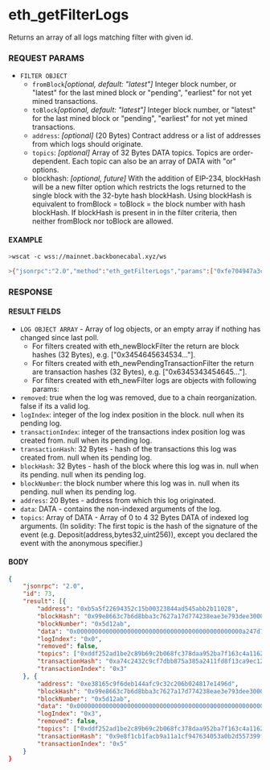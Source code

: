 # eth_getFilterLogs

Returns an array of all logs matching filter with given id.

### REQUEST PARAMS

- `FILTER OBJECT`
  - `fromBlock`_[optional, default: "latest"]_ Integer block number, or
    "latest" for the last mined block or "pending", "earliest" for not
    yet mined transactions.
  - `toBlock`_[optional, default: "latest"]_ Integer block number, or
    "latest" for the last mined block or "pending", "earliest" for not
    yet mined transactions.
  - `address`: _[optional]_ (20 Bytes) Contract address or a list of
    addresses from which logs should originate.
  - `topics`: _[optional]_ Array of 32 Bytes DATA topics. Topics are
    order-dependent. Each topic can also be an array of DATA with "or"
    options.
  - blockhash: _[optional, future]_ With the addition of EIP-234,
    blockHash will be a new filter option which restricts the logs
    returned to the single block with the 32-byte hash blockHash. Using
    blockHash is equivalent to fromBlock = toBlock = the block number
    with hash blockHash. If blockHash is present in in the filter
    criteria, then neither fromBlock nor toBlock are allowed.

#### EXAMPLE

```bash
>wscat -c wss://mainnet.backbonecabal.xyz/ws

>{"jsonrpc":"2.0","method":"eth_getFilterLogs","params":["0xfe704947a3cd3ca12541458a4321c869"],"id":73}
```

### RESPONSE

#### RESULT FIELDS

- `LOG OBJECT ARRAY` - Array of log objects, or an empty array if
  nothing has changed since last poll.
  - For filters created with eth_newBlockFilter the return are block
    hashes (32 Bytes), e.g. ["0x3454645634534..."].
  - For filters created with eth_newPendingTransactionFilter the return
    are transaction hashes (32 Bytes), e.g. ["0x6345343454645..."].
  - For filters created with eth_newFilter logs are objects with
    following params:
- `removed`: true when the log was removed, due to a chain
  reorganization. false if its a valid log.
- `logIndex`: integer of the log index position in the block. null when
  its pending log.
- `transactionIndex`: integer of the transactions index position log was
  created from. null when its pending log.
- `transactionHash`: 32 Bytes - hash of the transactions this log was
  created from. null when its pending log.
- `blockHash`: 32 Bytes - hash of the block where this log was in. null
  when its pending. null when its pending log.
- `blockNumber`: the block number where this log was in. null when its
  pending. null when its pending log.
- `address`: 20 Bytes - address from which this log originated.
- `data`: DATA - contains the non-indexed arguments of the log.
- `topics`: Array of DATA - Array of 0 to 4 32 Bytes DATA of indexed log
  arguments. (In solidity: The first topic is the hash of the signature
  of the event (e.g. Deposit(address,bytes32,uint256)), except you
  declared the event with the anonymous specifier.)

#### BODY

```json
{
    "jsonrpc": "2.0",
    "id": 73,
    "result": [{
        "address": "0xb5a5f22694352c15b00323844ad545abb2b11028",
        "blockHash": "0x99e8663c7b6d8bba3c7627a17d774238eae3e793dee30008debb2699666657de",
        "blockNumber": "0x5d12ab",
        "data": "0x0000000000000000000000000000000000000000000000a247d7a2955b61d000",
        "logIndex": "0x0",
        "removed": false,
        "topics": ["0xddf252ad1be2c89b69c2b068fc378daa952ba7f163c4a11628f55a4df523b3ef", "0x000000000000000000000000bdc0afe57b8e9468aa95396da2ab2063e595f37e", "0x0000000000000000000000007503e090dc2b64a88f034fb45e247cbd82b8741e"],
        "transactionHash": "0xa74c2432c9cf7dbb875a385a2411fd8f13ca9ec12216864b1a1ead3c99de99cd",
        "transactionIndex": "0x3"
    }, {
        "address": "0xe38165c9f6deb144afc9c32c206b024817e1496d",
        "blockHash": "0x99e8663c7b6d8bba3c7627a17d774238eae3e793dee30008debb2699666657de",
        "blockNumber": "0x5d12ab",
        "data": "0x0000000000000000000000000000000000000000000000000000000025c6b720",
        "logIndex": "0x3",
        "removed": false,
        "topics": ["0xddf252ad1be2c89b69c2b068fc378daa952ba7f163c4a11628f55a4df523b3ef", "0x00000000000000000000000080e73e47173b2d00b531bf83bc39e710157125c3", "0x0000000000000000000000008f6cc93795969e5bbbf07c66dfee7d41ad24f1ef"],
        "transactionHash": "0x9e8f1cb1facb9a11a1cf947634053a0b2d557399f926b12127aa10497a2f0153",
        "transactionIndex": "0x5"
    }
}
```
